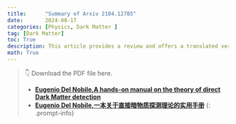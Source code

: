 ```yaml
---
title:      "Summary of Arxiv 2104.12785"
date:       2024-08-17
categories: [Physics, Dark Matter ]
tag: [Dark Matter]
toc: True
description: This article provides a review and offers a translated version in Chinese.
math: True
---
```


> &#x1F447; Download the PDF file here.
> - **[Eugenio Del Nobile,A hands-on manual on the theory of direct Dark Matter detection](/assets/PDF/2104.12785.pdf)**
> - **[Eugenio Del Nobile,一本关于直接暗物质探测理论的实用手册](https://www.overleaf.com/project/66b2dec218b75041e360ff1f)**
{: .prompt-info}